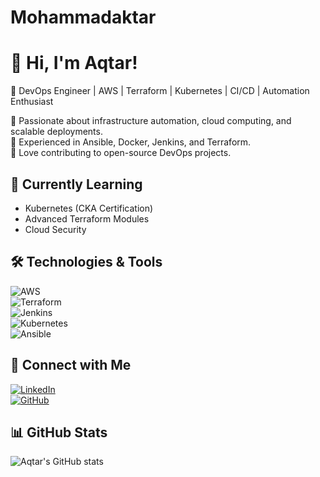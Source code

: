 # Mohammadaktar

# 👋 Hi, I'm Aqtar!  
🚀 DevOps Engineer | AWS | Terraform | Kubernetes | CI/CD | Automation Enthusiast  

🔹 Passionate about infrastructure automation, cloud computing, and scalable deployments.  
🔹 Experienced in Ansible, Docker, Jenkins, and Terraform.  
🔹 Love contributing to open-source DevOps projects.  

## 🌱 Currently Learning  
- Kubernetes (CKA Certification)  
- Advanced Terraform Modules  
- Cloud Security  

## 🛠️ Technologies & Tools  
![AWS](https://img.shields.io/badge/AWS-232F3E?style=flat&logo=amazon-aws&logoColor=white)  
![Terraform](https://img.shields.io/badge/Terraform-7B42BC?style=flat&logo=terraform&logoColor=white)  
![Jenkins](https://img.shields.io/badge/Jenkins-D24939?style=flat&logo=jenkins&logoColor=white)  
![Kubernetes](https://img.shields.io/badge/Kubernetes-326CE5?style=flat&logo=kubernetes&logoColor=white)  
![Ansible](https://img.shields.io/badge/Ansible-000000?style=flat&logo=ansible&logoColor=white)  

## 🔗 Connect with Me  
[![LinkedIn](https://img.shields.io/badge/LinkedIn-blue?style=flat&logo=linkedin)](www.linkedin.com/in/muhammad-aq̀tar-539937304)  
[![GitHub](https://img.shields.io/badge/GitHub-black?style=flat&logo=github)](https://github.com/muhammadaqtar)  

## 📊 GitHub Stats  
![Aqtar's GitHub stats](https://github-readme-stats.vercel.app/api?username=muhammadaqtar&show_icons=true&theme=radical)  
